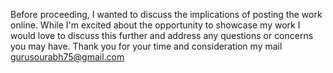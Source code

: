 Before proceeding, I wanted to discuss the implications of posting the work online. 
While I'm excited about the opportunity to showcase my  work
I would love to discuss this further and address any questions or concerns you may have.
Thank you for your time and consideration
my mail gurusourabh75@gmail.com


